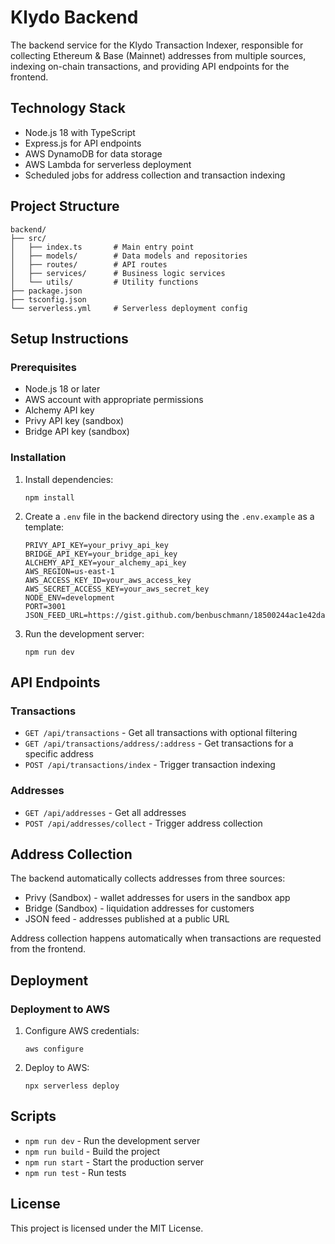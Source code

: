 # Klydo Backend

The backend service for the Klydo Transaction Indexer, responsible for collecting Ethereum & Base (Mainnet) addresses from multiple sources, indexing on-chain transactions, and providing API endpoints for the frontend.

## Technology Stack

- Node.js 18 with TypeScript
- Express.js for API endpoints
- AWS DynamoDB for data storage
- AWS Lambda for serverless deployment
- Scheduled jobs for address collection and transaction indexing

## Project Structure

```
backend/
├── src/
│   ├── index.ts       # Main entry point
│   ├── models/        # Data models and repositories
│   ├── routes/        # API routes
│   ├── services/      # Business logic services
│   └── utils/         # Utility functions
├── package.json
├── tsconfig.json
└── serverless.yml     # Serverless deployment config
```

## Setup Instructions

### Prerequisites

- Node.js 18 or later
- AWS account with appropriate permissions
- Alchemy API key
- Privy API key (sandbox)
- Bridge API key (sandbox)

### Installation

1. Install dependencies:

   ```
   npm install
   ```

2. Create a `.env` file in the backend directory using the `.env.example` as a template:

   ```
   PRIVY_API_KEY=your_privy_api_key
   BRIDGE_API_KEY=your_bridge_api_key
   ALCHEMY_API_KEY=your_alchemy_api_key
   AWS_REGION=us-east-1
   AWS_ACCESS_KEY_ID=your_aws_access_key
   AWS_SECRET_ACCESS_KEY=your_aws_secret_key
   NODE_ENV=development
   PORT=3001
   JSON_FEED_URL=https://gist.github.com/benbuschmann/18500244ac1e42dacf1d9bd5e88338cd/raw
   ```

3. Run the development server:
   ```
   npm run dev
   ```

## API Endpoints

### Transactions

- `GET /api/transactions` - Get all transactions with optional filtering
- `GET /api/transactions/address/:address` - Get transactions for a specific address
- `POST /api/transactions/index` - Trigger transaction indexing

### Addresses

- `GET /api/addresses` - Get all addresses
- `POST /api/addresses/collect` - Trigger address collection

## Address Collection

The backend automatically collects addresses from three sources:

- Privy (Sandbox) - wallet addresses for users in the sandbox app
- Bridge (Sandbox) - liquidation addresses for customers
- JSON feed - addresses published at a public URL

Address collection happens automatically when transactions are requested from the frontend.

## Deployment

### Deployment to AWS

1. Configure AWS credentials:

   ```
   aws configure
   ```

2. Deploy to AWS:
   ```
   npx serverless deploy
   ```

## Scripts

- `npm run dev` - Run the development server
- `npm run build` - Build the project
- `npm run start` - Start the production server
- `npm run test` - Run tests

## License

This project is licensed under the MIT License.
